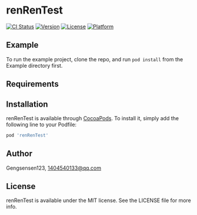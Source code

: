 # renRenTest

[![CI Status](https://img.shields.io/travis/Gengsensen123/renRenTest.svg?style=flat)](https://travis-ci.org/Gengsensen123/renRenTest)
[![Version](https://img.shields.io/cocoapods/v/renRenTest.svg?style=flat)](https://cocoapods.org/pods/renRenTest)
[![License](https://img.shields.io/cocoapods/l/renRenTest.svg?style=flat)](https://cocoapods.org/pods/renRenTest)
[![Platform](https://img.shields.io/cocoapods/p/renRenTest.svg?style=flat)](https://cocoapods.org/pods/renRenTest)

## Example

To run the example project, clone the repo, and run `pod install` from the Example directory first.

## Requirements

## Installation

renRenTest is available through [CocoaPods](https://cocoapods.org). To install
it, simply add the following line to your Podfile:

```ruby
pod 'renRenTest'
```

## Author

Gengsensen123, 1404540133@qq.com

## License

renRenTest is available under the MIT license. See the LICENSE file for more info.
